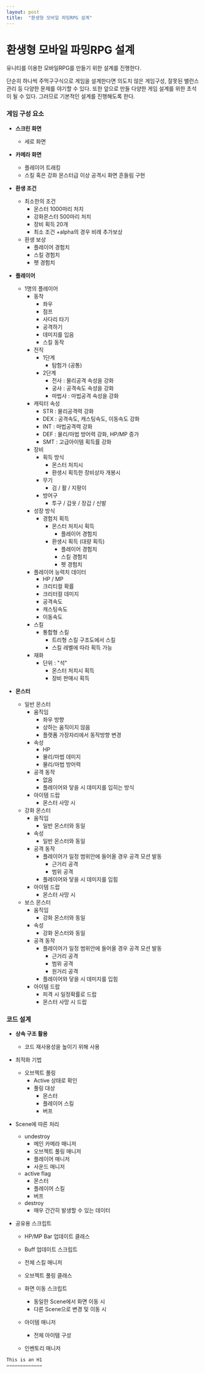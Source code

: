 ```yaml
---
layout: post
title:  "환생형 모바일 파밍RPG 설계"
---
```










# 환생형 모바일 파밍RPG 설계

유니티를 이용한 모바일RPG를 만들기 위한 설계를 진행한다.

단순히 하나씩 주먹구구식으로 게임을 설계한다면 의도치 않은 게임구성, 잘못된 밸런스 관리 등 다양한 문제를 야기할 수 있다. 또한 앞으로 만들 다양한 게임 설계를 위한 초석이 될 수 있다. 그러므로 기본적인 설계를 진행해도록 한다.



### 게임 구성 요소



* **스크린 화면**

  * 세로 화면

* **카메라 화면**

  * 플레이어 트래킹
  * 스킬 혹은 강화 몬스터급 이상 공격시 화면 흔들림 구현

* **환생 조건**

  * 최소한의 조건
    * 몬스터 1000마리 처치
    * 강화몬스터 500마리 처치
    * 장비 획득 20개
    * 최소 조건 +alpha의 경우 비례 추가보상
  * 환생 보상
    * 플레이어 경험치
    * 스킬 경험치
    * 펫 경험치

* **플레이어**

  * 1명의 플레이어
    * 동작
      * 좌우
      * 점프
      * 사다리 타기
      * 공격하기
      * 데미지를 입음
      * 스킬 동작
    * 전직
      * 1단계 
        * 탐험가 (공통)
      * 2단계
        * 전사 : 물리공격 속성을 강화
        * 궁사 : 공격속도 속성을 강화
        * 마법사 : 마법공격 속성을 강화
    * 캐릭터 속성
      * STR : 물리공격력 강화
      * DEX : 공격속도, 캐스팅속도, 이동속도 강화
      * INT : 마법공격력 강화
      * DEF : 물리/마법 방어력 강화, HP/MP 증가
      * SMT : 고급아이템 획득률 강화
    * 장비
      * 획득 방식
        * 몬스터 처치시
        * 환생시 획득한 장비상자 개봉시
      * 무기
        * 검 / 활 / 지팡이
      * 방어구
        * 투구 / 갑옷 / 장갑 / 신발
    * 성장 방식
      * 경험치 획득
        * 몬스터 처치시 획득
          * 플레이어 경험치
        * 환생시 획득 (대량 획득)
          * 플레이어 경험치
          * 스킬 경험치
          * 펫 경험치
    * 플레이어 능력치 데이터
      * HP / MP
      * 크리티컬 확률
      * 크리터컬 데미지
      * 공격속도
      * 캐스팅속도
      * 이동속도
    * 스킬
      * 통합형 스킬
        * 트리형 스킬 구조도에서 스킬
        * 스킬 레벨에 따라 획득 가능
    * 재화
      * 단위 : "석"
        * 몬스터 처치시 획득
        * 장비 판매시 획득

* **몬스터**

  * 일반 몬스터
    * 움직임
      * 좌우 방향
      * 상하는 움직이지 않음
      * 플랫폼 가장자리에서 동작방향 변경
    * 속성
      * HP
      * 물리/마법 데미지
      * 물리/마법 방어력
    * 공격 동작
      * 없음
      * 플레이어와 닿을 시 데미지를 입히는 방식
    * 아이템 드랍
      * 몬스터 사망 시
  * 강화 몬스터
    * 움직임
      * 일반 몬스터와 동일
    * 속성
      * 일반 몬스터와 동일
    * 공격 동작
      * 플레이어가 일정 범위안에 들어올 경우 공격 모션 발동
        * 근거리 공격
        * 범위 공격
      * 플레이어와 닿을 시 데미지를 입힘
    * 아이템 드랍
      * 몬스터 사망 시
  * 보스 몬스터
    * 움직임
      * 강화 몬스터와 동일
    * 속성
      * 강화 몬스터와 동일
    * 공격 동작
      * 플레이어가 일정 범위안에 들어올 경우 공격 모션 발동
        * 근거리 공격
        * 범위 공격
        * 원거리 공격
      * 플레이어와 닿을 시 데미지를 입힘
    * 아이템 드랍
      * 피격 시 일정확률로 드랍
      * 몬스터 사망 시 드랍

  

  

  ### 

### 코드 설계

* **상속 구조 활용**

  * 코드 재사용성을 높이기 위해 사용

* 최적화 기법

  * 오브젝트 풀링
    * Active 상태로 확인
    * 풀링 대상
      * 몬스터
      * 플레이어 스킬
      * 버프

* Scene에 따른 처리

  * undestroy
    * 메인 카메라 매니저
    * 오브젝트 풀링 매니저
    * 플레이어 매니저
    * 사운드 매니저
  * active flag
    * 몬스터
    * 플레이어 스킬
    * 버프
  * destroy
    * 매우 간간히 발생할 수 있는 데이터

* 공유용 스크립트

  * HP/MP Bar 업데이트 클래스

  * Buff 업데이트 스크립트

  * 전체 스킬 매니저

  * 오브젝트 풀링 클래스

  * 화면 이동 스크립트

    * 동일한 Scene에서 화면 이동 시
    * 다른 Scene으로 변경 및 이동 시

  * 아이템 매니저

    * 전체 아이템 구성

  * 인벤토리 매니저

    



```C++
This is an H1
=============
```
